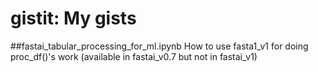 # gistit: My gists

##fastai_tabular_processing_for_ml.ipynb 
How to use fasta1_v1 for doing proc_df()'s work (available in fastai_v0.7 but not in fastai_v1)
